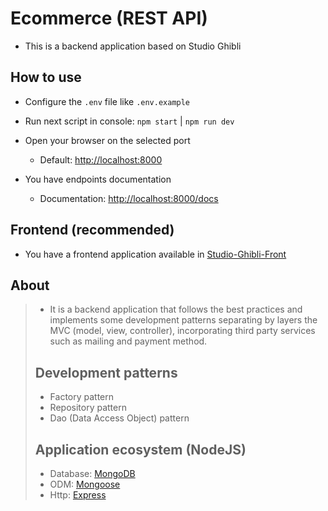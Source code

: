 # Ecommerce (REST API)

-   This is a backend application based on Studio Ghibli

## How to use

-   Configure the `.env` file like `.env.example`
-   Run next script in console: `npm start` | `npm run dev`
-   Open your browser on the selected port

    -   Default: [http://localhost:8000](http://localhost:8000)

-   You have endpoints documentation

    -   Documentation: [http://localhost:8000/docs](http://localhost:8000/docs)

## Frontend (recommended)

-   You have a frontend application available in [Studio-Ghibli-Front](https://github.com/3rooks/Studio-Ghibli-API)

## About

> -   It is a backend application that follows the best practices and implements some development patterns separating by layers the MVC (model, view, controller), incorporating third party services such as mailing and payment method.
>
> ## Development patterns
>
> -   Factory pattern
> -   Repository pattern
> -   Dao (Data Access Object) pattern
>
> ## Application ecosystem (NodeJS)
>
> -   Database: [MongoDB](https://www.mongodb.com/)
> -   ODM: [Mongoose](https://mongoosejs.com/)
> -   Http: [Express](https://expressjs.com/)
